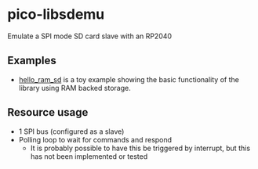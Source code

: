 # pico-libsdemu

Emulate a SPI mode SD card slave with an RP2040

## Examples

- [hello_ram_sd](examples/hello_ram_sd/main.c) is a toy example showing the basic functionality of the library using RAM backed storage.

## Resource usage
- 1 SPI bus (configured as a slave)
- Polling loop to wait for commands and respond
    - It is probably possible to have this be triggered by interrupt, but this has not been implemented or tested

